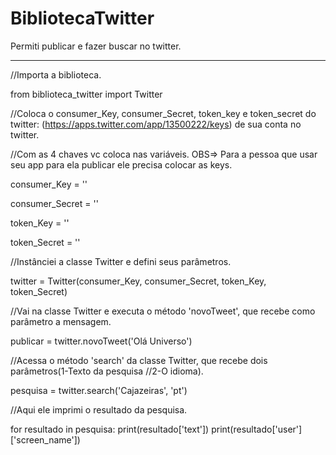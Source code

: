 # BibliotecaTwitter
Permiti publicar e fazer buscar no twitter.


---------------------------------------------------------

//Importa a biblioteca.

from biblioteca_twitter import Twitter

//Coloca o consumer_Key, consumer_Secret, token_key e token_secret do twitter: (https://apps.twitter.com/app/13500222/keys) de sua conta no twitter.

//Com as 4 chaves vc coloca nas variáveis. OBS=> Para a pessoa que usar seu app para ela publicar ele precisa colocar as keys.

consumer_Key = ''

consumer_Secret = ''

token_Key = ''

token_Secret = ''

//Instânciei a classe Twitter e defini seus parâmetros.

twitter = Twitter(consumer_Key, consumer_Secret, token_Key, token_Secret)

//Vai na classe Twitter e executa o método 'novoTweet', que recebe como parâmetro a mensagem.

publicar = twitter.novoTweet('Olá Universo')

//Acessa o método 'search' da classe Twitter, que recebe dois parâmetros(1-Texto da pesquisa
//2-O idioma).

pesquisa = twitter.search('Cajazeiras', 'pt')

//Aqui ele imprimi o resultado da pesquisa.

for resultado in pesquisa:
    print(resultado['text'])
    print(resultado['user']['screen_name'])
